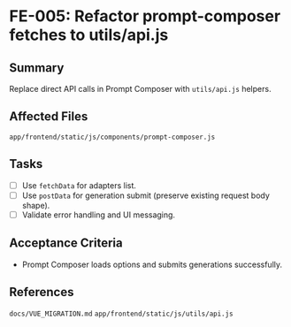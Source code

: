 # FE-005: Refactor prompt-composer fetches to utils/api.js

## Summary
Replace direct API calls in Prompt Composer with `utils/api.js` helpers.

## Affected Files
`app/frontend/static/js/components/prompt-composer.js`

## Tasks
- [ ] Use `fetchData` for adapters list.
- [ ] Use `postData` for generation submit (preserve existing request body shape).
- [ ] Validate error handling and UI messaging.

## Acceptance Criteria
- Prompt Composer loads options and submits generations successfully.

## References
`docs/VUE_MIGRATION.md`
`app/frontend/static/js/utils/api.js`

